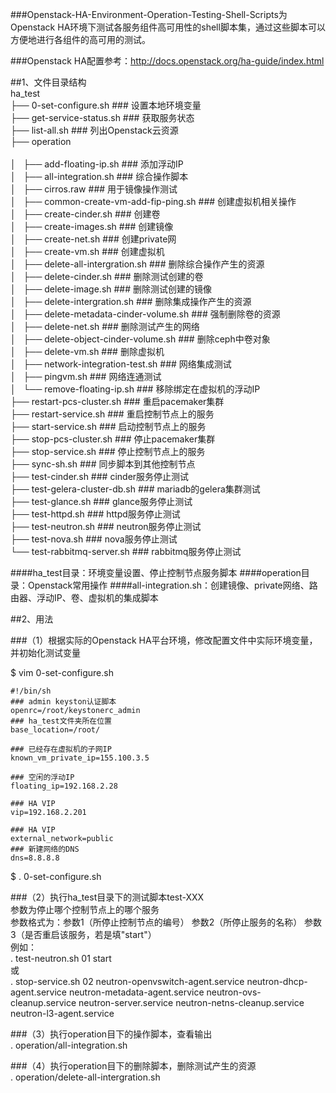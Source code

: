 ###Openstack-HA-Environment-Operation-Testing-Shell-Scripts为Openstack HA环境下测试各服务组件高可用性的shell脚本集，通过这些脚本可以方便地进行各组件的高可用的测试。

###Openstack HA配置参考：http://docs.openstack.org/ha-guide/index.html

##1、文件目录结构
</br>ha_test
</br>├── 0-set-configure.sh                     ### 设置本地环境变量
</br>├── get-service-status.sh                  ### 获取服务状态
</br>├── list-all.sh                            ### 列出Openstack云资源
</br>├── operation                              
</br>│   ├── add-floating-ip.sh                 ### 添加浮动IP
</br>│   ├── all-integration.sh                 ### 综合操作脚本
</br>│   ├── cirros.raw                         ### 用于镜像操作测试
</br>│   ├── common-create-vm-add-fip-ping.sh   ### 创建虚拟机相关操作
</br>│   ├── create-cinder.sh                   ### 创建卷
</br>│   ├── create-images.sh                   ### 创建镜像
</br>│   ├── create-net.sh                      ### 创建private网
</br>│   ├── create-vm.sh                       ### 创建虚拟机
</br>│   ├── delete-all-intergration.sh         ### 删除综合操作产生的资源
</br>│   ├── delete-cinder.sh                   ### 删除测试创建的卷
</br>│   ├── delete-image.sh                    ### 删除测试创建的镜像
</br>│   ├── delete-intergration.sh             ### 删除集成操作产生的资源
</br>│   ├── delete-metadata-cinder-volume.sh   ### 强制删除卷的资源
</br>│   ├── delete-net.sh                      ### 删除测试产生的网络
</br>│   ├── delete-object-cinder-volume.sh     ### 删除ceph中卷对象
</br>│   ├── delete-vm.sh                       ### 删除虚拟机
</br>│   ├── network-integration-test.sh        ### 网络集成测试
</br>│   ├── pingvm.sh                          ### 网络连通测试
</br>│   └── remove-floating-ip.sh              ### 移除绑定在虚拟机的浮动IP
</br>├── restart-pcs-cluster.sh                 ### 重启pacemaker集群
</br>├── restart-service.sh                     ### 重启控制节点上的服务
</br>├── start-service.sh                       ### 启动控制节点上的服务
</br>├── stop-pcs-cluster.sh                    ### 停止pacemaker集群
</br>├── stop-service.sh                        ### 停止控制节点上的服务
</br>├── sync-sh.sh                             ### 同步脚本到其他控制节点
</br>├── test-cinder.sh                         ### cinder服务停止测试
</br>├── test-gelera-cluster-db.sh              ### mariadb的gelera集群测试
</br>├── test-glance.sh                         ### glance服务停止测试
</br>├── test-httpd.sh                          ### httpd服务停止测试
</br>├── test-neutron.sh                        ### neutron服务停止测试
</br>├── test-nova.sh                           ### nova服务停止测试
</br>└── test-rabbitmq-server.sh                ### rabbitmq服务停止测试


####ha_test目录：环境变量设置、停止控制节点服务脚本
####operation目录：Openstack常用操作
####all-integration.sh：创建镜像、private网络、路由器、浮动IP、卷、虚拟机的集成脚本

##2、用法

###（1）根据实际的Openstack HA平台环境，修改配置文件中实际环境变量，并初始化测试变量

$ vim 0-set-configure.sh
```shell
#!/bin/sh
### admin keyston认证脚本
openrc=/root/keystonerc_admin
### ha_test文件夹所在位置
base_location=/root/

### 已经存在虚拟机的子网IP
known_vm_private_ip=155.100.3.5

### 空闲的浮动IP
floating_ip=192.168.2.28

### HA VIP
vip=192.168.2.201

### HA VIP
external_network=public
### 新建网络的DNS
dns=8.8.8.8
```
$ . 0-set-configure.sh

###（2）执行ha_test目录下的测试脚本test-XXX
</br>参数为停止哪个控制节点上的哪个服务
</br>参数格式为：参数1（所停止控制节点的编号） 参数2（所停止服务的名称） 参数3（是否重启该服务，若是填"start"）
</br>例如：
</br> . test-neutron.sh 01 start
</br>或
</br> . stop-service.sh 02 neutron-openvswitch-agent.service neutron-dhcp-agent.service neutron-metadata-agent.service neutron-ovs-cleanup.service neutron-server.service neutron-netns-cleanup.service neutron-l3-agent.service

###（3）执行operation目下的操作脚本，查看输出
</br> . operation/all-integration.sh

###（4）执行operation目下的删除脚本，删除测试产生的资源
 </br>. operation/delete-all-intergration.sh




